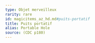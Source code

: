 ```yaml
---
type: Objet merveilleux
rarity: rare
id: magicitems_az_hd.md#puits-portatif
title: Puits portatif
alias: Portable Hole
source: (CDC p180)
---
```


